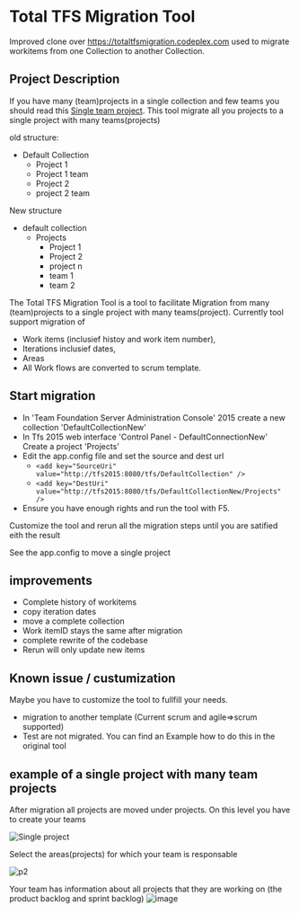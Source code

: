 # Total TFS Migration Tool

Improved clone over https://totaltfsmigration.codeplex.com used to migrate workitems from one Collection to another Collection.

## Project Description

If you have many (team)projects in a single collection and few teams you should read this [Single team project](http://geekswithblogs.net/Optikal/archive/2013/09/05/153944.aspx). This tool migrate all you projects to a single project with many teams(projects)

old structure:
  * Default Collection
    *  Project 1
      * Project 1 team
    *  Project 2
      * project 2 team
      
New structure
  * default collection
    * Projects
      * Project 1
      * Project 2
      * project n
      * team 1
      * team 2
    

The Total TFS Migration Tool is a tool to facilitate Migration from many (team)projects to a single project with many teams(project). Currently tool support migration of 
  * Work items (inclusief histoy and work item number), 
  * Iterations inclusief dates, 
  * Areas 
  * All Work flows are converted to scrum template. 

## Start migration
  * In 'Team Foundation Server Administration Console' 2015 create a new collection 'DefaultCollectionNew'
  * In Tfs 2015 web interface 'Control Panel - DefaultConnectionNew' Create a project 'Projects'
  * Edit the app.config file and set the source and dest url
    *  ```<add key="SourceUri" value="http://tfs2015:8080/tfs/DefaultCollection" />```
    *  ```<add key="DestUri" value="http://tfs2015:8080/tfs/DefaultCollectionNew/Projects" />```
  * Ensure you have enough rights and run the tool with F5.

Customize the tool and rerun all the migration steps until you are satified eith the result
  
  See the app.config to move a single project 

## improvements
  * Complete history of workitems
  * copy iteration dates
  * move a complete collection
  * Work itemID stays the same after migration
  * complete rewrite of the codebase
  * Rerun will only update new items

## Known issue / custumization
Maybe you have to customize the tool to fullfill your needs.
  * migration to another template (Current scrum and agile=>scrum supported)
  * Test are not migrated. You can find an Example how to do this in the original tool

## example of a single project with many team projects

After migration all projects are moved under projects. On this level you have to create your teams

![Single project](https://cloud.githubusercontent.com/assets/1858745/18815808/b6fa43ec-833a-11e6-9230-2ac63c9a9d39.png)

Select the areas(projects) for which your team is responsable

![p2](https://cloud.githubusercontent.com/assets/1858745/18815824/6c8a26b4-833b-11e6-8a28-98bb5e0c8ac0.png)

Your team has information about all projects that they are working on (the product backlog and sprint backlog)
![image](https://cloud.githubusercontent.com/assets/1858745/18815883/36d215ac-833d-11e6-85c8-ab40d4d9558b.png)

